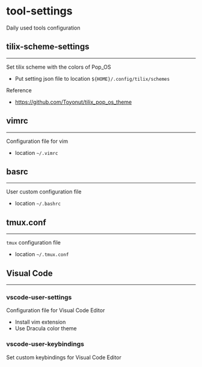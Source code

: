 # tool-settings
Daily used tools configuration

## tilix-scheme-settings
---
Set tilix scheme with the colors of Pop_OS
- Put setting json file to location `${HOME}/.config/tilix/schemes` 

Reference
- https://github.com/Toyonut/tilix_pop_os_theme


## vimrc
---
Configuration file for vim
- location `~/.vimrc`


## basrc
---
User custom configuration file
- location `~/.bashrc`

## tmux.conf
---
`tmux` configuration file
- location `~/.tmux.conf`

## Visual Code
---
### vscode-user-settings
Configuration file for Visual Code Editor
- Install vim extension
- Use Dracula color theme

### vscode-user-keybindings
Set custom keybindings for Visual Code Editor